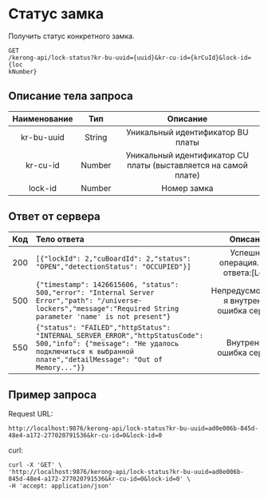 # Статус замка
Получить статус конкретного замка.
```
GET
/kerong-api/lock-status?kr-bu-uuid={uuid}&kr-cu-id={krCuId}&lock-id={loc
kNumber}
```
## Описание тела запроса
|Наименование|Тип|Описание|
|:-:|:-:|:-:|
|kr-bu-uuid|String|Уникальный идентификатор BU платы|
|kr-cu-id|Number|Уникальный идентификатор CU платы (выставляется на самой плате)|
|lock-id|Number|Номер замка|

## Ответ от сервера
|Код|Тело ответа|Описание|
|:-:|:-|:-:|
|200|```[{"lockId": 2,"cuBoardId": 2,"status": "OPEN","detectionStatus": "OCCUPIED"}]```|Успешная операция. Тело ответа:[Lock]|
|500|```{"timestamp": 1426615606, "status": 500,"error": "Internal Server Error","path": "/universe-lockers","message":"Required String parameter 'name' is not present"}```|Непредусмотренна я внутренняя ошибка сервера|
|550|```{"status": "FAILED","httpStatus": "INTERNAL_SERVER_ERROR","httpStatusCode": 500,"info": {"message": "Не удалось подключиться к выбранной плате","detailMessage": "Out of Memory..."}}```|Внутренняя ошибка сервера|
## Пример запроса
Request URL:
```
http://localhost:9876/kerong-api/lock-status?kr-bu-uuid=ad0e006b-845d-48e4-a172-277020791536&kr-cu-id=0&lock-id=0
```
curl:
```
curl -X 'GET' \
'http://localhost:9876/kerong-api/lock-status?kr-bu-uuid=ad0e006b-845d-48e4-a172-277020791536&kr-cu-id=0&lock-id=0' \
-H 'accept: application/json'
```